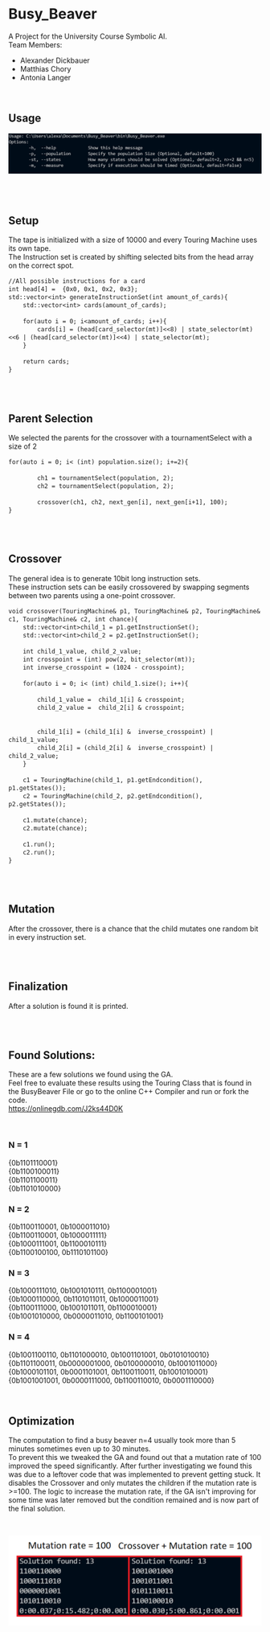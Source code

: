 # Busy_Beaver

A Project for the University Course Symbolic AI. <br>
Team Members:
* Alexander Dickbauer
* Matthias Chory
* Antonia Langer

<br>

## Usage
![Usage](Documentation/Usage.PNG)


<br>
<br>

## Setup
The tape is initialized with a size of 10000 and every Touring Machine uses its own tape. <br>
The Instruction set is created by shifting selected bits from the head array on the correct spot.
    
    //All possible instructions for a card
    int head[4] =  {0x0, 0x1, 0x2, 0x3};
    std::vector<int> generateInstructionSet(int amount_of_cards){
        std::vector<int> cards(amount_of_cards);

        for(auto i = 0; i<amount_of_cards; i++){
            cards[i] = (head[card_selector(mt)]<<8) | state_selector(mt)<<6 | (head[card_selector(mt)]<<4) | state_selector(mt);
        }

        return cards;
    }

<br>
<br>

## Parent Selection
We selected the parents for the crossover with a tournamentSelect with a size of 2

    for(auto i = 0; i< (int) population.size(); i+=2){

            ch1 = tournamentSelect(population, 2);
            ch2 = tournamentSelect(population, 2);

            crossover(ch1, ch2, next_gen[i], next_gen[i+1], 100);
    }

<br>
<br>

## Crossover
The general idea is to generate 10bit long instruction sets.<br>
These instruction sets can be easily crossovered by swapping segments between two parents using a one-point crossover. <br>

    void crossover(TouringMachine& p1, TouringMachine& p2, TouringMachine& c1, TouringMachine& c2, int chance){
        std::vector<int>child_1 = p1.getInstructionSet();
        std::vector<int>child_2 = p2.getInstructionSet();

        int child_1_value, child_2_value;
        int crosspoint = (int) pow(2, bit_selector(mt));
        int inverse_crosspoint = (1024 - crosspoint);

        for(auto i = 0; i< (int) child_1.size(); i++){
            
            child_1_value =  child_1[i] & crosspoint;
            child_2_value =  child_2[i] & crosspoint;
        

            child_1[i] = (child_1[i] &  inverse_crosspoint) | child_1_value;
            child_2[i] = (child_2[i] &  inverse_crosspoint) | child_2_value;
        }

        c1 = TouringMachine(child_1, p1.getEndcondition(), p1.getStates());
        c2 = TouringMachine(child_2, p2.getEndcondition(), p2.getStates());

        c1.mutate(chance); 
        c2.mutate(chance); 

        c1.run();
        c2.run();
    }   
<br>
<br>

## Mutation
After the crossover, there is a chance that the child mutates one random bit in every instruction set. 

<br>
<br>

## Finalization
After a solution is found it is printed.

<br>
<br>

## Found Solutions:
These are a few solutions we found using the GA. <br>
Feel free to evaluate these results using the Touring Class that is found in the BusyBeaver File or go to the online C++ Compiler and run or fork the code. <br>
https://onlinegdb.com/J2ks44D0K

<br>

### N = 1
{0b1101110001} <br>
{0b1100100011} <br>
{0b1101100011} <br>
{0b1101010000} <br>

### N = 2
{0b1100110001, 0b1000011010} <br>
{0b1100110001, 0b1000011111} <br>
{0b1000111001, 0b1100010111} <br>
{0b1100100100, 0b1110101100} <br>

### N = 3
{0b1000111010, 0b1001010111, 0b1100001001} <br>
{0b1000110000, 0b1101011011, 0b1000011001} <br>
{0b1100111000, 0b1001011011, 0b1100010001} <br>
{0b1001010000, 0b0000011010, 0b1100101001} <br>

### N = 4
{0b1001100110, 0b1101000010, 0b1001101001, 0b0101010010} <br>
{0b1101100011, 0b0000001000, 0b0100000010, 0b1001011000} <br>
{0b1000101101, 0b0001101001, 0b1100110011, 0b1001010001} <br>
{0b1001001001, 0b0000111000, 0b1100110010, 0b0001110000} <br>

<br>

## Optimization
The computation to find a busy beaver n=4 usually took more than 5 minutes sometimes even up to 30 minutes.<br>
To prevent this we tweaked the GA and found out that a mutation rate of 100 improved the speed significantly. After further investigating we found this was due to a leftover code that was implemented to prevent getting stuck. It disables the Crossover and only mutates the children if the mutation rate is >=100. The logic to increase the mutation rate, if the GA isn't improving for some time was later removed but the condition remained and is now part of the final solution.

<br>


![Timing](Documentation/Timing.PNG)
